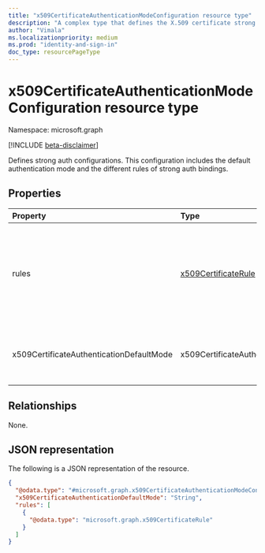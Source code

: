 ```yaml
---
title: "x509CertificateAuthenticationModeConfiguration resource type"
description: "A complex type that defines the X.509 certificate strong authentication configurations. This configuration includes the default authentication mode and the different rules of strong auth bindings."
author: "Vimala"
ms.localizationpriority: medium
ms.prod: "identity-and-sign-in"
doc_type: resourcePageType
---
```


# x509CertificateAuthenticationModeConfiguration resource type

Namespace: microsoft.graph

[!INCLUDE [beta-disclaimer](../../includes/beta-disclaimer.md)]

Defines strong auth configurations. This configuration includes the default authentication mode and the different rules of strong auth bindings. 

## Properties
|Property|Type|Description|
|:---|:---|:---|
|rules|[x509CertificateRule](../resources/x509certificaterule.md) collection|Rules are configured in addition to the authentication mode. Configure authentication rule to bind a specific Issuer Subject or Policy OID to one particular authentication mode, i.e., Binds Policy OID "1.32.132.343" to "Multi-factor" Authentication.|
|x509CertificateAuthenticationDefaultMode|x509CertificateAuthenticationMode|The type of strong authentication mode, possible values are: `x509CertificateSingleFactor` and `x509CertificateMultiFactor`.|

## Relationships
None.

## JSON representation
The following is a JSON representation of the resource.
<!-- {
  "blockType": "resource",
  "@odata.type": "microsoft.graph.x509CertificateAuthenticationModeConfiguration"
}
-->
``` json
{
  "@odata.type": "#microsoft.graph.x509CertificateAuthenticationModeConfiguration",
  "x509CertificateAuthenticationDefaultMode": "String",
  "rules": [
    {
      "@odata.type": "microsoft.graph.x509CertificateRule"
    }
  ]
}
```

